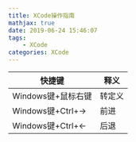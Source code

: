 ```yaml
---
title: XCode操作指南
mathjax: true
date: 2019-06-24 15:46:07
tags:
    - XCode
categories: XCode
---
```

|快捷键|释义|
|--|--|
|Windows键+鼠标右键|转定义|
|Windows键+Ctrl+->|前进|
|Windows键+Ctrl+<-|后退|